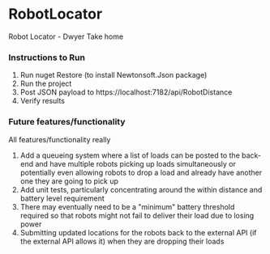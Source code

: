 # RobotLocator
Robot Locator -  Dwyer Take home

### Instructions to Run

1. Run nuget Restore (to install Newtonsoft.Json package)
2. Run the project
3. Post JSON payload to https://localhost:7182/api/RobotDistance
4. Verify results

### Future features/functionality
All features/functionality really 
1. Add a queueing system where a list of loads can be posted to the back-end and have multiple robots picking up loads simultaneously or potentially even allowing robots to drop a load and already have another one they are going to pick up
2. Add unit tests, particularly concentrating around the within distance and battery level requirement
3. There may eventually need to be a "minimum" battery threshold required so that robots might not fail to deliver their load due to losing power
4. Submitting updated locations for the robots back to the external API (if the external API allows it) when they are dropping their loads